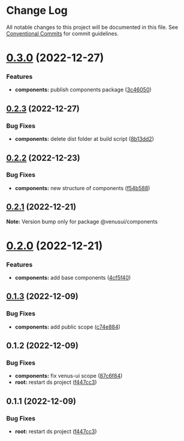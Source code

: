 # Change Log

All notable changes to this project will be documented in this file.
See [Conventional Commits](https://conventionalcommits.org) for commit guidelines.

# [0.3.0](https://github.com/rcasachi/venus/compare/@venusui/components@0.2.3...@venusui/components@0.3.0) (2022-12-27)

### Features

- **components:** publish components package ([3c46050](https://github.com/rcasachi/venus/commit/3c46050fd6c2a6ae95b607dc5456e5a4e750baf4))

## [0.2.3](https://github.com/rcasachi/venus/compare/@venusui/components@0.2.2...@venusui/components@0.2.3) (2022-12-27)

### Bug Fixes

- **components:** delete dist folder at build script ([8b13dd2](https://github.com/rcasachi/venus/commit/8b13dd23dc6fae321c54293eab1a257e20b0f576))

## [0.2.2](https://github.com/rcasachi/venus/compare/@venusui/components@0.2.1...@venusui/components@0.2.2) (2022-12-23)

### Bug Fixes

- **components:** new structure of components ([f54b588](https://github.com/rcasachi/venus/commit/f54b588f35f8950b8be0afa3889ae6c8fa081b9d))

## [0.2.1](https://github.com/rcasachi/venus/compare/@venusui/components@0.2.0...@venusui/components@0.2.1) (2022-12-21)

**Note:** Version bump only for package @venusui/components

# [0.2.0](https://github.com/rcasachi/venus/compare/@venusui/components@0.1.3...@venusui/components@0.2.0) (2022-12-21)

### Features

- **components:** add base components ([4cf5f40](https://github.com/rcasachi/venus/commit/4cf5f40135d16b7dc2035c2c81fd369d28ca349d))

## [0.1.3](https://github.com/rcasachi/venus/compare/@venusui/components@0.1.2...@venusui/components@0.1.3) (2022-12-09)

### Bug Fixes

- **components:** add public scope ([c74e884](https://github.com/rcasachi/venus/commit/c74e884d82274e16265258eeb5c96dd0944f6dd9))

## 0.1.2 (2022-12-09)

### Bug Fixes

- **components:** fix venus-ui scope ([87c6f84](https://github.com/rcasachi/venus/commit/87c6f8496eb9648da5458d38217dea7b127cebdc))
- **root:** restart ds project ([f447cc3](https://github.com/rcasachi/venus/commit/f447cc3a7492141e253b7448287fe4f15bcab8eb))

## 0.1.1 (2022-12-09)

### Bug Fixes

- **root:** restart ds project ([f447cc3](https://github.com/rcasachi/venus/commit/f447cc3a7492141e253b7448287fe4f15bcab8eb))
